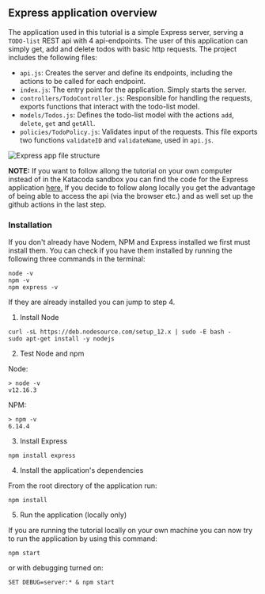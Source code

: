 ## Express application overview

The application used in this tutorial is a simple Express server, serving a `TODO-list` REST api with 4 api-endpoints.
The user of this application can simply get, add and delete todos with basic http requests.
The project includes the following files:

- `api.js`: Creates the server and define its endpoints, including the actions to be called for each endpoint.
- `index.js`: The entry point for the application. Simply starts the server.
- `controllers/TodoController.js`: Responsible for handling the requests, exports functions that interact with the todo-list model.
- `models/Todos.js`: Defines the todo-list model with the actions `add`, `delete`, `get` and `getAll`.
- `policies/TodoPolicy.js`: Validates input of the requests. This file exports two functions `validateID` and `validateName`, used in `api.js`.

![Express app file structure](/assets/express-app-structure.JPG)

**NOTE:** If you want to follow allong the tutorial on your own computer instead of in the Katacoda sandbox you can find the code for the Express application [here.](https://github.com/nwessman/katacoda-scenarios/tree/express-app) If you decide to follow along locally you get the advantage of being able to access the api (via the browser etc.) and as well set up the github actions in the last step.

### Installation
If you don't already have Nodem, NPM and Express installed we first must install them. You can check if you have them installed by running the following three commands in the terminal:
```
node -v
npm -v
npm express -v
```
If they are already installed you can jump to step 4.

1. Install Node
```
curl -sL https://deb.nodesource.com/setup_12.x | sudo -E bash -
sudo apt-get install -y nodejs
```
2. Test Node and npm

Node:
``` 
> node -v
v12.16.3
``` 
NPM:
```
> npm -v
6.14.4
```
3. Install Express

```
npm install express
```

4. Install the application's dependencies

From the root directory of the application run:
```
npm install
```

5. Run the application (locally only)

If you are running the tutorial locally on your own machine you can now try to run the application by using this command:
```
npm start
```
or with debugging turned on:
```
SET DEBUG=server:* & npm start
```